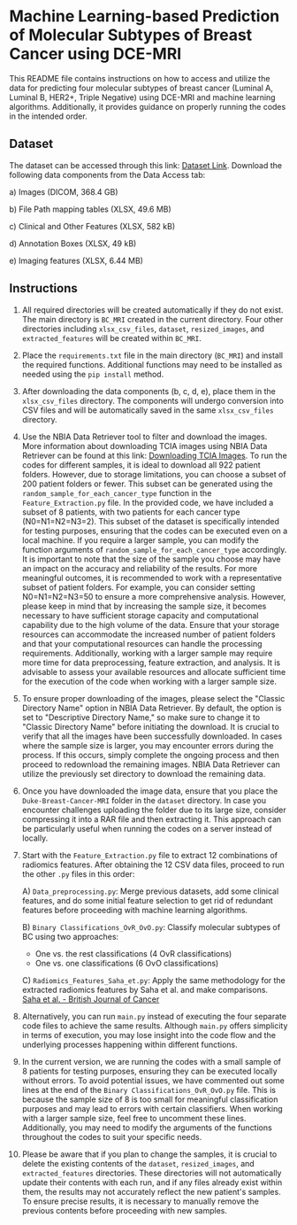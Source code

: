 # Machine Learning-based Prediction of Molecular Subtypes of Breast Cancer using DCE-MRI

This README file contains instructions on how to access and utilize the data for predicting four molecular subtypes of breast cancer (Luminal A, Luminal B, HER2+, Triple Negative) using DCE-MRI and machine learning algorithms. Additionally, it provides guidance on properly running the codes in the intended order.

## Dataset

The dataset can be accessed through this link: [Dataset Link](https://wiki.cancerimagingarchive.net/pages/viewpage.action?pageId=70226903). Download the following data components from the Data Access tab:

a) Images (DICOM, 368.4 GB)

b) File Path mapping tables (XLSX, 49.6 MB)

c) Clinical and Other Features (XLSX, 582 kB)

d) Annotation Boxes (XLSX, 49 kB)

e) Imaging features (XLSX, 6.44 MB)


## Instructions


1. All required directories will be created automatically if they do not exist. The main directory is `BC_MRI` created in the current directory. Four other directories including `xlsx_csv_files`, `dataset`, `resized_images`, and `extracted_features` will be created within `BC_MRI`.

2. Place the `requirements.txt` file in the main directory (`BC_MRI`) and install the required functions. Additional functions may need to be installed as needed using the `pip install` method.

3. After downloading the data components (b, c, d, e), place them in the `xlsx_csv_files` directory. The components will undergo conversion into CSV files and will be automatically saved in the same `xlsx_csv_files` directory.

4. Use the NBIA Data Retriever tool to filter and download the images. More information about downloading TCIA images using NBIA Data Retriever can be found at this link: [Downloading TCIA Images](https://wiki.cancerimagingarchive.net/display/NBIA/Downloading+TCIA+Images). To run the codes for different samples, it is ideal to download all 922 patient folders. However, due to storage limitations, you can choose a subset of 200 patient folders or fewer. This subset can be generated using the `random_sample_for_each_cancer_type` function in the `Feature_Extraction.py` file. In the provided code, we have included a subset of 8 patients, with two patients for each cancer type (N0=N1=N2=N3=2). This subset of the dataset is specifically intended for testing purposes, ensuring that the codes can be executed even on a local machine. If you require a larger sample, you can modify the function arguments of `random_sample_for_each_cancer_type` accordingly. It is important to note that the size of the sample you choose may have an impact on the accuracy and reliability of the results. For more meaningful outcomes, it is recommended to work with a representative subset of patient folders. For example, you can consider setting N0=N1=N2=N3=50 to ensure a more comprehensive analysis. However, please keep in mind that by increasing the sample size, it becomes necessary to have sufficient storage capacity and computational capability due to the high volume of the data. Ensure that your storage resources can accommodate the increased number of patient folders and that your computational resources can handle the processing requirements. Additionally, working with a larger sample may require more time for data preprocessing, feature extraction, and analysis. It is advisable to assess your available resources and allocate sufficient time for the execution of the code when working with a larger sample size.

5. To ensure proper downloading of the images, please select the "Classic Directory Name" option in NBIA Data Retriever. By default, the option is set to "Descriptive Directory Name," so make sure to change it to "Classic Directory Name" before initiating the download. It is crucial to verify that all the images have been successfully downloaded. In cases where the sample size is larger, you may encounter errors during the process. If this occurs, simply complete the ongoing process and then proceed to redownload the remaining images. NBIA Data Retriever can utilize the previously set directory to download the remaining data.

6. Once you have downloaded the image data, ensure that you place the `Duke-Breast-Cancer-MRI` folder in the `dataset` directory. In case you encounter challenges uploading the folder due to its large size, consider compressing it into a RAR file and then extracting it. This approach can be particularly useful when running the codes on a server instead of locally.

7. Start with the `Feature_Extraction.py` file to extract 12 combinations of radiomics features. After obtaining the 12 CSV data files, proceed to run the other `.py` files in this order:

   A) `Data_preprocessing.py`: Merge previous datasets, add some clinical features, and do some initial feature selection to get rid of redundant features before proceeding with machine learning algorithms.
   
   B) `Binary Classifications_OvR_OvO.py`: Classify molecular subtypes of BC using two approaches:
   
      - One vs. the rest classifications (4 OvR classifications)
      - One vs. one classifications (6 OvO classifications)

   C) `Radiomics_Features_Saha_et.py`: Apply the same methodology for the extracted radiomics features by Saha et al. and make comparisons. [Saha et al. - British Journal of Cancer](https://www.nature.com/articles/s41416-018-0185-8)

8. Alternatively, you can run `main.py` instead of executing the four separate code files to achieve the same results. Although `main.py` offers simplicity in terms of execution, you may lose insight into the code flow and the underlying processes happening within different functions.

9. In the current version, we are running the codes with a small sample of 8 patients for testing purposes, ensuring they can be executed locally without errors. To avoid potential issues, we have commented out some lines at the end of the `Binary Classifications_OvR_OvO.py` file. This is because the sample size of 8 is too small for meaningful classification purposes and may lead to errors with certain classifiers. When working with a larger sample size, feel free to uncomment these lines. Additionally, you may need to modify the arguments of the functions throughout the codes to suit your specific needs.

10. Please be aware that if you plan to change the samples, it is crucial to delete the existing contents of the `dataset`, `resized_images`, and `extracted_features` directories. These directories will not automatically update their contents with each run, and if any files already exist within them, the results may not accurately reflect the new patient's samples. To ensure precise results, it is necessary to manually remove the previous contents before proceeding with new samples. 
